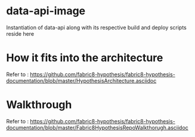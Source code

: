 # data-api-image
Instantiation of data-api along with its respective build and deploy scripts reside here

# How it fits into the architecture
Refer to : https://github.com/fabric8-hypothesis/fabric8-hypothesis-documentation/blob/master/HypothesisArchitecture.asciidoc

# Walkthrough
Refer to : https://github.com/fabric8-hypothesis/fabric8-hypothesis-documentation/blob/master/Fabric8HypothesisRepoWalkthorugh.asciidoc